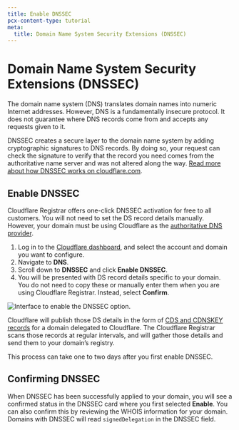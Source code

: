 ```yaml
---
title: Enable DNSSEC
pcx-content-type: tutorial
meta:
  title: Domain Name System Security Extensions (DNSSEC)
---
```


# Domain Name System Security Extensions (DNSSEC)

The domain name system (DNS) translates domain names into numeric Internet addresses. However, DNS is a fundamentally insecure protocol. It does not guarantee where DNS records come from and accepts any requests given to it.

DNSSEC creates a secure layer to the domain name system by adding cryptographic signatures to DNS records. By doing so, your request can check the signature to verify that the record you need comes from the authoritative name server and was not altered along the way. [Read more about how DNSSEC works on cloudflare.com](https://www.cloudflare.com/dns/dnssec/how-dnssec-works/).

## Enable DNSSEC

Cloudflare Registrar offers one-click DNSSEC activation for free to all customers. You will not need to set the DS record details manually. However, your domain must be using Cloudflare as the [authoritative DNS provider](/dns/zone-setups/full-setup/).

1. Log in to the [Cloudflare dashboard](https://dash.cloudflare.com/login), and select the account and domain you want to configure.
2. Navigate to **DNS**.
3. Scroll down to **DNSSEC** and click **Enable DNSSEC**.
4. You will be presented with DS record details specific to your domain. You do not need to copy these or manually enter them when you are using Cloudflare Registrar. Instead, select **Confirm**.

![Interface to enable the DNSSEC option.](https://developers.cloudflare.com/registrar/static/enable-button.png)

Cloudflare will publish those DS details in the form of [CDS and CDNSKEY records](https://www.cloudflare.com/dns/dnssec/how-dnssec-works/) for a domain delegated to Cloudflare. The Cloudflare Registrar scans those records at regular intervals, and will gather those details and send them to your domain’s registry.

This process can take one to two days after you first enable DNSSEC.

## Confirming DNSSEC

When DNSSEC has been successfully applied to your domain, you will see a confirmed status in the DNSSEC card where you first selected **Enable**. You can also confirm this by reviewing the WHOIS information for your domain. Domains with DNSSEC will read `signedDelegation` in the DNSSEC field.
